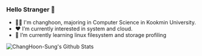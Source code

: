 ### Hello Stranger 👋
- 🧑‍💻 I'm changhoon, majoring in Computer Science in Kookmin University.
- ❤️ I’m currently interested in system and cloud.
- 🌱 I’m currently learning linux filesystem and storage profiling
<!--
**ChangHoon-Sung/ChangHoon-Sung** is a ✨ _special_ ✨ repository because its `README.md` (this file) appears on your GitHub profile.

Here are some ideas to get you started:


- 🌱 I’m currently learning ...
- 👯 I’m looking to collaborate on ...
- 🤔 I’m looking for help with ...
- 💬 Ask me about ...
- 📫 How to reach me: ...
- 😄 Pronouns: ...
- ⚡ Fun fact: ...
-->
![ChangHoon-Sung's Github Stats](https://github-readme-stats.vercel.app/api?username=changhoon-sung&count_private=true&show_icons=true)
